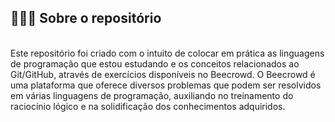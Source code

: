 ## 👨🏻‍💻 Sobre o repositório
<br>
Este repositório foi criado com o intuito de colocar em prática as linguagens de programação que estou estudando e os conceitos relacionados ao Git/GitHub, através de exercícios disponíveis no Beecrowd. O Beecrowd é uma plataforma que oferece diversos problemas que podem ser resolvidos em várias linguagens de programação, auxiliando no treinamento do raciocínio lógico e na solidificação dos conhecimentos adquiridos.
